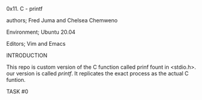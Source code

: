 0x11. C - printf

authors; Fred Juma and Chelsea Chemweno

Environment; Ubuntu 20.04

Editors; Vim and Emacs

INTRODUCTION

This repo is custom version of the C function called prinf fount in <stdio.h>. our version is called _printf_. It replicates the exact process as the actual C funtion.

TASK #0
